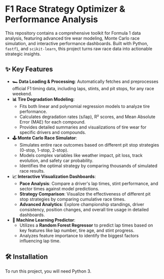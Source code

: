 # F1 Race Strategy Optimizer & Performance Analysis

This repository contains a comprehensive toolkit for Formula 1 data analysis, featuring advanced tire wear modeling, Monte Carlo race simulation, and interactive performance dashboards. Built with Python, `fastf1`, and `scikit-learn`, this project turns raw race data into actionable strategic insights.

## ✨ Key Features

-   **🏎️ Data Loading & Processing**: Automatically fetches and preprocesses official F1 timing data, including laps, stints, and pit stops, for any race weekend.
-   **📊 Tire Degradation Modeling**:
    -   Fits both linear and polynomial regression models to analyze tire performance.
    -   Calculates degradation rates (s/lap), R² scores, and Mean Absolute Error (MAE) for each compound.
    -   Provides detailed summaries and visualizations of tire wear for specific drivers and compounds.
-   **🕹️ Monte Carlo Race Simulator**:
    -   Simulates entire race outcomes based on different pit stop strategies (0-stop, 1-stop, 2-stop).
    -   Models complex variables like weather impact, pit loss, track evolution, and safety car probability.
    -   Identifies the optimal strategy by comparing thousands of simulated race results.
-   **📈 Interactive Visualization Dashboards**:
    -   **Pace Analysis**: Compare a driver's lap times, stint performance, and sector times against model predictions.
    -   **Strategy Comparison**: Visualize the effectiveness of different pit stop strategies by comparing cumulative race times.
    -   **Advanced Analytics**: Explore championship standings, driver consistency, position changes, and overall tire usage in detailed dashboards.
-   **🤖 Machine Learning Predictor**:
    -   Utilizes a **Random Forest Regressor** to predict lap times based on key features like lap number, tire age, and stint progress.
    -   Analyzes feature importance to identify the biggest factors influencing lap time.

## 🛠️ Installation

To run this project, you will need Python 3.

